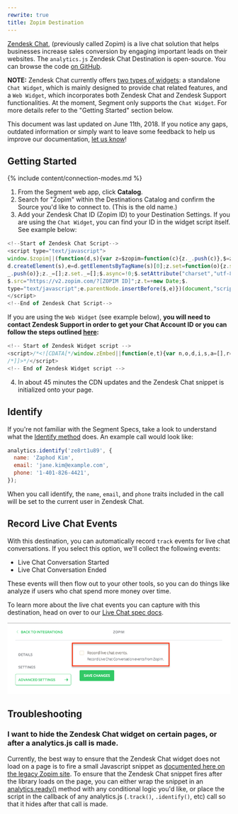 ```yaml
---
rewrite: true
title: Zopim Destination
---
```


[Zendesk Chat](https://developer.zendesk.com/rest_api/docs/chat/introduction), (previously called Zopim) is a live chat solution that helps businesses increase sales conversion by engaging important leads on their websites. The `analytics.js` Zendesk Chat Destination is open-source. You can browse the code [on GitHub](https://github.com/segment-integrations/analytics.js-integration-zopim).

**NOTE:** Zendesk Chat currently offers [two types of widgets](https://support.zendesk.com/hc/en-us/articles/115007912068-Using-the-Chat-JavaScript-API): a standalone `Chat Widget`, which is mainly designed to provide chat related features, and a `Web Widget`, which incorporates both Zendesk Chat and Zendesk Support functionalities. At the moment, Segment only supports the `Chat Widget`. For more details refer to the "Getting Started" section below.

This document was last updated on June 11th, 2018. If you notice any gaps, outdated information or simply want to leave some feedback to help us improve our documentation, [let us know](https://segment.com/help/contact)!

## Getting Started

{% include content/connection-modes.md %}

1. From the Segment web app, click **Catalog**.
2. Search for "Zopim" within the Destinations Catalog and confirm the Source you'd like to connect to. (This is the old name.)
3. Add your Zendesk Chat ID (Zopim ID) to your Destination Settings. If you are using the `Chat Widget`, you can find your ID in the widget script itself. See example below:

```js
<!--Start of Zendesk Chat Script-->
<script type="text/javascript">
window.$zopim||(function(d,s){var z=$zopim=function(c){z._.push(c)},$=z.s=
d.createElement(s),e=d.getElementsByTagName(s)[0];z.set=function(o){z.set.
_.push(o)};z._=[];z.set._=[];$.async=!0;$.setAttribute("charset","utf-8");
$.src="https://v2.zopim.com/?[ZOPIM ID]";z.t=+new Date;$.
type="text/javascript";e.parentNode.insertBefore($,e)})(document,"script");
</script>
<!--End of Zendesk Chat Script-->
```

If you are using the `Web Widget` (see example below), **you will need to contact Zendesk Support in order to get your Chat Account ID or you can follow the steps outlined [here](https://support.zendesk.com/hc/en-us/articles/360022366613-How-do-I-find-my-Chat-Account-Key-):**

```js
<!-- Start of Zendesk Widget script -->
<script>/*<![CDATA[*/window.zEmbed||function(e,t){var n,o,d,i,s,a=[],r=document.createElement("iframe");window.zEmbed=function(){a.push(arguments)},window.zE=window.zE||window.zEmbed,r.src="javascript:false",r.title="",r.role="presentation",(r.frameElement||r).style.cssText="display: none",d=document.getElementsByTagName("script"),d=d[d.length-1],d.parentNode.insertBefore(r,d),i=r.contentWindow,s=i.document;try{o=s}catch(e){n=document.domain,r.src='javascript:var d=document.open();d.domain="'+n+'";void(0);',o=s}o.open()._l=function(){var e=this.createElement("script");n&&(this.domain=n),e.id="js-iframe-async",e.src="https://assets.zendesk.com/embeddable_framework/main.js",this.t=+new Date,this.zendeskHost="SUBDOMAIN.zendesk.com",this.zEQueue=a,this.body.appendChild(e)},o.write('<body onload="document._l();">'),o.close()}();
/*]]>*/</script>
<!-- End of Zendesk Widget script -->
```

4. In about 45 minutes the CDN updates and the Zendesk Chat snippet is initialized onto your page.

## Identify

If you're not familiar with the Segment Specs, take a look to understand what the [Identify method](https://segment.com/docs/connections/spec/identify/) does. An example call would look like:

```javascript
analytics.identify('ze8rt1u89', {
  name: 'Zaphod Kim',
  email: 'jane.kim@example.com',
  phone: '1-401-826-4421',
});
```

When you call identify, the `name`, `email`, and `phone` traits included in the call will be set to the current user in Zendesk Chat.

## Record Live Chat Events

With this destination, you can automatically record `track` events for live chat conversations. If you select this option, we'll collect the following events:
* Live Chat Conversation Started
* Live Chat Conversation Ended

These events will then flow out to your other tools, so you can do things like analyze if users who chat spend more money over time.

To learn more about the live chat events you can capture with this destination, head on over to our [Live Chat spec docs](/docs/connections/spec/live-chat/).

![Turn on Zendesk Chat](images/recordlivechat.png)

## Troubleshooting

### I want to hide the Zendesk Chat widget on certain pages, or after a analytics.js call is made.

Currently, the best way to ensure that the Zendesk Chat widget does not load on a page is to fire a small Javascript snippet as [documented here on the legacy Zopim site](https://api.zopim.com/files/meshim/widget/controllers/liveChatAPI/Window-js.html#$zopim.livechat.window.hide). To ensure that the Zendesk Chat snippet fires after the library loads on the page, you can either wrap the snippet in an [analytics.ready()](/docs/connections/sources/catalog/libraries/website/javascript/#ready) method with any conditional logic you'd like, or place the script in the callback of any analytics.js (`.track()`, `.identify()`, etc) call so that it hides after that call is made.
